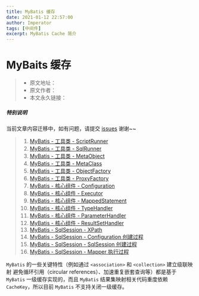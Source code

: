 ```yaml
---
title: MyBatis 缓存
date: 2021-01-12 22:57:00
author: Imperator
tags: [中间件]
excerpt: MyBatis Cache 简介
---
```


# MyBaits 缓存

> * 原文地址：[]()
> * 原文作者：[]()
> * 本文永久链接：[]()


##### **特别说明**

当前文章内容迁移中，如有问题，请提交 [issues](https://github.com/Starrier/starrier.github.io/issues) 谢谢~~

> 1. [MyBatis - 工具类 - ScriptRunner]()
> 2. [MyBatis - 工具类 - SqlRunner]()
> 3. [MyBatis - 工具类 - MetaObject]()
> 4. [MyBatis - 工具类 - MetaClass]()
> 5. [MyBatis - 工具类 - ObjectFactory]()
> 6. [MyBatis - 工具类 - ProxyFactory]()
> 7. [MyBatis - 核心组件 - Configuration]()
> 8. [MyBatis - 核心组件 - Executor]()
> 9. [MyBatis - 核心组件 - MappedStatement]()
> 10. [MyBatis - 核心组件 - TypeHandler]()
> 11. [MyBatis - 核心组件 - ParameterHandler]()
> 12. [MyBatis - 核心组件 - ResultSetHandler]()
> 13. [MyBatis - SqlSession - XPath]()
> 14. [MyBatis - SqlSession - Configuration 创建过程]()
> 15. [MyBatis - SqlSession - SqlSession 创建过程]()
> 16. [MyBatis - SqlSession - Mapper 执行过程]()
> 

`MyBatis` 的一些关键特性（例如通过 `<association>` 和 `<collection>` 建立级联映射
避免循环引用（circular references）、加速重复嵌套查询等）都是基于 `MyBatis` 一级缓存实现的，而且 `MyBatis` 结果集映射相关代码重度依赖 `CacheKey`，所以目前 `MyBatis` 不支持关闭一级缓存。
